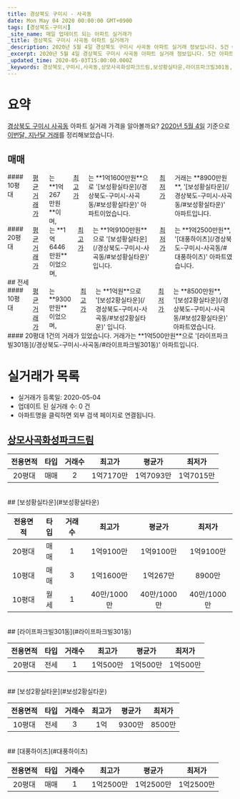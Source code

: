 ```yaml
---
title: 경상북도 구미시 - 사곡동
date: Mon May 04 2020 00:00:00 GMT+0900
tags: [경상북도-구미시]
_site_name: 매일 업데이트 되는 아파트 실거래가
_title: 경상북도 구미시 사곡동 아파트 실거래가
_description: 2020년 5월 4일 경상북도 구미시 사곡동 아파트 실거래 정보입니다. 5건 아파트 정보가 있습니다.
_excerpt: 2020년 5월 4일 경상북도 구미시 사곡동 아파트 실거래 정보입니다. 5건 아파트 정보가 있습니다.
_updated_time: 2020-05-03T15:00:00.000Z
_keywords: 경상북도,구미시,사곡동,상모사곡화성파크드림,보성황실타운,라이프파크빌301동,보성2황실타운,대풍하이츠
---
```





# 요약
<ins>경상북도 구미시 사곡동</ins> 아파트 실거래 가격을 알아볼까요? <ins>2020년 5월 4일</ins> 기준으로 <ins>이번달, 지난달 거래</ins>를 정리해보았습니다.

## 매매
<div class="container">
<div class="six columns" markdown="1">
#### 10평대
<ins>평균 거래가</ins>는 **1억267만원**이며, <ins>최고가</ins>는 **1억1600만원**으로 '[보성황실타운](/경상북도-구미시-사곡동/#보성황실타운)' 아파트이었습니다. <ins>최저가</ins> 거래는 **8900만원**, '[보성황실타운](/경상북도-구미시-사곡동/#보성황실타운)' 아파트입니다.
</div>
<div class="six columns" markdown="1">
#### 20평대
<ins>평균 거래가</ins>는 **1억6446만원**이었으며, <ins>최고가</ins>는 **1억9100만원**으로 '[보성황실타운](/경상북도-구미시-사곡동/#보성황실타운)' 입니다. <ins>최저가</ins>는 **1억2500만원**, '[대풍하이츠](/경상북도-구미시-사곡동/#대풍하이츠)' 아파트였습니다.
</div>
</div>
## 전세
<div class="container">
<div class="six columns" markdown="1">
#### 10평대
<ins>평균 거래가</ins>는 **9300만원**이었으며, <ins>최고가</ins>는 **1억원**으로 '[보성2황실타운](/경상북도-구미시-사곡동/#보성2황실타운)' 입니다. <ins>최저가</ins>는 **8500만원**, '[보성2황실타운](/경상북도-구미시-사곡동/#보성2황실타운)' 아파트였습니다.
</div>
<div class="six columns" markdown="1">
#### 20평대
1건의 거래가 있었습니다. 거래가는 **1억500만원**으로 '[라이프파크빌301동](/경상북도-구미시-사곡동/#라이프파크빌301동)' 아파트입니다.
</div>
</div>



# 실거래가 목록
- 실거래가 등록일: 2020-05-04
- 업데이트 된 실거래 수: 0 건
- 아파트명을 클릭하면 외부 검색 페이지로 연결됩니다.

## [상모사곡화성파크드림](#상모사곡화성파크드림)

|전용면적|타입|거래수|최고가|평균가|최저가|
|:---:|:---:|:---:|:---:|:---:|:---:|
|20평대|<span class="deal-type-1">매매</span>|2|1억7170만|1억7093만|1억7015만|

<br/>
## [보성황실타운](#보성황실타운)

|전용면적|타입|거래수|최고가|평균가|최저가|
|:---:|:---:|:---:|:---:|:---:|:---:|
|20평대|<span class="deal-type-1">매매</span>|1|1억9100만|1억9100만|1억9100만|
|10평대|<span class="deal-type-1">매매</span>|3|1억1600만|1억267만|8900만|
|10평대|<span class="deal-type-3">월세</span>|1|40만/1000만|40만/1000만|40만/1000만|

<br/>
## [라이프파크빌301동](#라이프파크빌301동)

|전용면적|타입|거래수|최고가|평균가|최저가|
|:---:|:---:|:---:|:---:|:---:|:---:|
|20평대|<span class="deal-type-2">전세</span>|1|1억500만|1억500만|1억500만|

<br/>
## [보성2황실타운](#보성2황실타운)

|전용면적|타입|거래수|최고가|평균가|최저가|
|:---:|:---:|:---:|:---:|:---:|:---:|
|10평대|<span class="deal-type-2">전세</span>|3|1억|9300만|8500만|

<br/>
## [대풍하이츠](#대풍하이츠)

|전용면적|타입|거래수|최고가|평균가|최저가|
|:---:|:---:|:---:|:---:|:---:|:---:|
|20평대|<span class="deal-type-1">매매</span>|1|1억2500만|1억2500만|1억2500만|

<br/>



